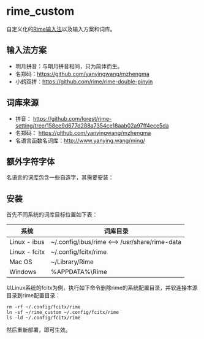 rime_custom
======
自定义化的[Rime输入法](http://rime.im/)以及输入方案和词库。


## 输入法方案
* 明月拼音：与朙月拼音相同，只为简体而生。
* 名郑码：https://github.com/yanyingwang/mzhengma
* 小鹤双拼：https://github.com/rime/rime-double-pinyin


## 词库来源
* 拼音： https://github.com/Iorest/rime-setting/tree/158ee9d677d288a7354ce18aab02a97ff4ece5da
* 名郑码： https://github.com/yanyingwang/mzhengma
* 名语言函数名词库：http://www.yanying.wang/ming/

## 额外字符字体
名语言的词库包含一些自造字，其需要安装：

## 安装
首先不同系统的词库目标位置如下表：

| 系统   |    词库目录         |
|--------|---------------------|
| Linux - ibus  | ~/.config/ibus/rime <--> /usr/share/rime-data|
| Linux - fcitx | ~/.config/fcitx/rime |
| Mac OS | ~/Library/Rime      |
|Windows | %APPDATA%\Rime      |


以Linux系统的fcitx为例，执行如下命令删除rime的系统配置目录，并软连接本源目录到rime配置目录：

```shell
rm -rf ~/.config/fcitx/rime
ln -sf ~/rime_custom ~/.config/fcitx/rime
ls -ld ~/.config/fcitx/rime
```

然后重新部署，即可生效。




